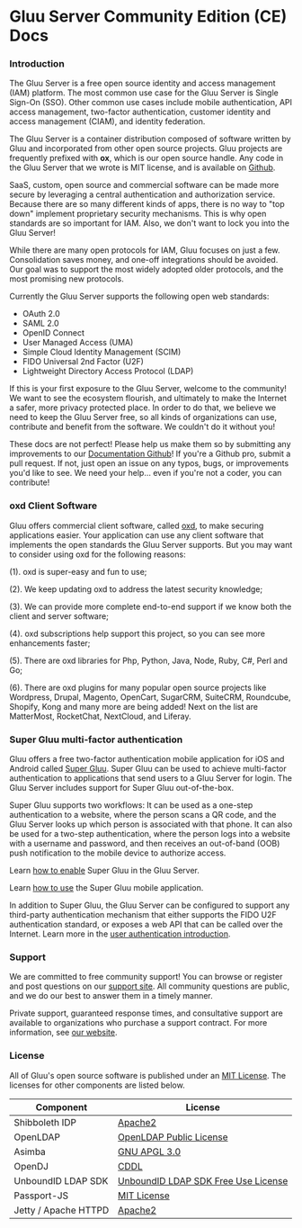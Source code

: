 # Gluu Server Community Edition (CE) Docs
### Introduction
The Gluu Server is a free open source identity and access management 
(IAM) platform. The most common use case for the Gluu Server is Single 
Sign-On (SSO). Other common use cases include mobile authentication, 
API access management, two-factor authentication, customer identity
and access management (CIAM), and identity federation. 

The Gluu Server is a container distribution composed of software
written by Gluu and incorporated from other open source projects. Gluu
projects are frequently prefixed with **ox**, which is our open source
handle. Any code in the Gluu Server that we wrote is MIT license, 
and is available on [Github](https://github.com/GluuFederation/). 

SaaS, custom, open source and commercial software can be made more 
secure by leveraging a central authentication and authorization service. 
Because there are so many different kinds of apps, there is no way to 
"top down" implement proprietary security mechanisms. This is why
open standards are so important for IAM. Also, we don't want to lock you into 
the Gluu Server!

While there are many open protocols for IAM, Gluu focuses on just a few. 
Consolidation saves money, and one-off integrations should be avoided. 
Our goal was to support the most widely adopted older protocols, and the 
most promising new protocols. 

Currently the Gluu Server supports the following open web standards:

- OAuth 2.0    
- SAML 2.0   
- OpenID Connect    
- User Managed Access (UMA)    
- Simple Cloud Identity Management (SCIM)    
- FIDO Universal 2nd Factor (U2F)    
- Lightweight Directory Access Protocol (LDAP)   

If this is your first exposure to the Gluu Server, welcome to the 
community! We want to see the ecosystem flourish, and ultimately to make 
the Internet a safer, more privacy protected place. In order to do that, 
we believe we need to keep the Gluu Server free, so all kinds of 
organizations can use, contribute and benefit from the software. We 
couldn't do it without you! 

These docs are not perfect! Please help us make them so by submitting
any improvements to our [Documentation Github](https://github.com/GluuFederation/docs-3)!
If you're a Github pro, submit a pull request. If not, just open an issue
on any typos, bugs, or improvements you'd like to see. We need your
help... even if you're not a coder, you can contribute! 

###  oxd Client Software
Gluu offers commercial client software, called [oxd](https://oxd.gluu.org), to make securing applications easier. Your application can use any client software that implements the open standards the Gluu Server supports. But you may want to consider using oxd for the following reasons:
 
(1). oxd is super-easy and fun to use; 

(2). We keep updating oxd to address the latest security knowledge; 

(3). We can provide more complete end-to-end support if we know both 
the client and server software;

(4). oxd subscriptions help support this project, 
so you can see more enhancements faster; 

(5). There are oxd libraries for Php, Python,
Java, Node, Ruby, C#, Perl and Go; 

(6). There are oxd plugins for many popular open source projects like Wordpress, Drupal, Magento, OpenCart,
SugarCRM, SuiteCRM, Roundcube, Shopify, Kong and many more are being added! Next on the list are MatterMost, RocketChat, NextCloud, and 
Liferay.

###  Super Gluu multi-factor authentication
Gluu offers a free two-factor authentication mobile application for iOS and Android called [Super Gluu](https://super.gluu.org). Super Gluu can be used to achieve multi-factor authentication to applications that send users to a Gluu Server for login. The Gluu Server includes support for Super Gluu out-of-the-box. 

Super Gluu supports two workflows: It can be used as a one-step authentication to a website, where the person scans a QR code, and the Gluu Server looks up which person is associated with that phone. It can also be used for a two-step authentication, where the person logs into a website with a username and password, and then receives an out-of-band (OOB) push notification to the mobile device to authorize access. 

Learn [how to enable](./authn-guide/supergluu.md) Super Gluu in the Gluu Server.

Learn [how to use](https://super.gluu.org/docs) the Super Gluu mobile application.

In addition to Super Gluu, the Gluu Server can be configured to support any third-party authentication mechanism that either supports the FIDO U2F authentication standard, or exposes a web API that can be called over the Internet. Learn more in the [user authentication introduction](https://gluu.org/docs-3/admin-guide/user-authentications/). 

### Support

We are committed to free community support! You can browse or register and post 
questions on our [support site](https://support.gluu.org). All community
questions are public, and we do our best to answer them in a timely 
manner. 

Private support, guaranteed response times, and consultative 
support are available to organizations who purchase a support contract. For
more information, see [our website](gluu.org/pricing).

### License

All of Gluu's open source software is published under an
[MIT License](http://opensource.org/licenses/MIT). The licenses 
for other components are listed below.

|	Component	|	License	            |
|-----------------------|---------------|
|	Shibboleth IDP      | [Apache2](http://www.apache.org/licenses/LICENSE-2.0)|
|	OpenLDAP	        | [OpenLDAP Public License](http://www.openldap.org/software/release/license.html)|
|	Asimba		        | [GNU APGL 3.0](http://www.gnu.org/licenses/agpl-3.0.html)|
|	OpenDJ		        | [CDDL](https://forgerock.org/cddlv1-0/)|
|  UnboundID LDAP SDK	| [UnboundID LDAP SDK Free Use License](https://github.com/UnboundID/ldapsdk/blob/master/LICENSE-UnboundID-LDAPSDK.txt)|
| Passport-JS           | [MIT License](https://github.com/jaredhanson/passport/blob/master/LICENSE) |
| Jetty / Apache HTTPD  | [Apache2](http://www.apache.org/licenses/LICENSE-2.0)|
